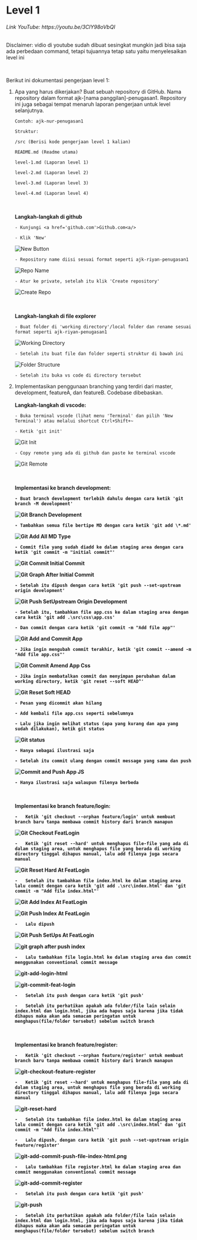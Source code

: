 # Level 1

<h6>Link YouTube: https://youtu.be/3ClY98oVbQI</h6>
<p>Disclaimer: vidio di youtube sudah dibuat sesingkat mungkin jadi bisa saja ada perbedaan command, tetapi tujuannya tetap satu yaitu menyelesaikan level ini</p>
<br>

Berikut ini dokumentasi pengerjaan level 1:

1.  Apa yang harus dikerjakan?
    Buat sebuah repository di GitHub. Nama repository dalam format ajk-[nama panggilan]-penugasan1. Repository ini juga sebagai tempat menaruh laporan pengerjaan untuk level selanjutnya.

        Contoh: ajk-nur-penugasan1

        Struktur:

        /src (Berisi kode pengerjaan level 1 kalian)

        README.md (Readme utama)

        level-1.md (Laporan level 1)

        level-2.md (Laporan level 2)

        level-3.md (Laporan level 3)

        level-4.md (Laporan level 4)

    <br>
    <br>
        <b>Langkah-langkah di github</b>

        - Kunjungi <a href='github.com'>Github.com<a/>

        - Klik 'New'

    ![New Button](https://github.com/Rycs123/ajk-riyan-penugasan1/blob/development/src/img/general/new.png)

        - Repository name diisi sesuai format seperti ajk-riyan-penugasan1

    ![Repo Name](https://github.com/Rycs123/ajk-riyan-penugasan1/blob/development/src/img/general/repo-name.png)

        - Atur ke private, setelah itu klik 'Create repository'

    ![Create Repo](https://github.com/Rycs123/ajk-riyan-penugasan1/blob/development/src/img/general/create-repo.png)

    <br>
    <br>
        <b>Langkah-langkah di file explorer</b>

        - Buat folder di 'working directory'/local folder dan rename sesuai format seperti ajk-riyan-penugasan1

    ![Working Directory](https://github.com/Rycs123/ajk-riyan-penugasan1/blob/development/src/img/general/working-dir.png)

        - Setelah itu buat file dan folder seperti struktur di bawah ini

    ![Folder Structure](https://github.com/Rycs123/ajk-riyan-penugasan1/blob/development/src/img/general/folder-structure.png)

        - Setelah itu buka vs code di directory tersebut

2.  Implementasikan penggunaan branching yang terdiri dari master, development, featureA, dan featureB. Codebase dibebaskan.
    <br>
    <br>
    <b>Langkah-langkah di vscode:</b>

        - Buka terminal vscode (lihat menu 'Terminal' dan pilih 'New Terminal') atau melalui shortcut Ctrl+Shift+~

        - Ketik 'git init'

    ![Git Init](https://github.com/Rycs123/ajk-riyan-penugasan1/blob/development/src/img/development/git-init.png)

        - Copy remote yang ada di github dan paste ke terminal vscode

    ![Git Remote](https://github.com/Rycs123/ajk-riyan-penugasan1/blob/development/src/img/development/git-remote-terminal.png)

    <br>
    <br>
        <b>Implementasi ke branch development:<b>

        - Buat branch development terlebih dahulu dengan cara ketik 'git branch -M development'

    ![Git Branch Development](https://github.com/Rycs123/ajk-riyan-penugasan1/blob/development/src/img/development/git-branch-development.png)

        - Tambahkan semua file bertipe MD dengan cara ketik 'git add \*.md'

    ![Git Add All MD Type](https://github.com/Rycs123/ajk-riyan-penugasan1/blob/development/src/img/development/git-add-all-md-ext.png)

        - Commit file yang sudah diadd ke dalam staging area dengan cara ketik 'git commit -m "initial commit"'

    ![Git Commit Initial Commit](https://github.com/Rycs123/ajk-riyan-penugasan1/blob/development/src/img/development/git-commit-inital-commit.png)

    ![Git Graph After Initial Commit](https://github.com/Rycs123/ajk-riyan-penugasan1/blob/development/src/img/development/git-graph-after-initial-commit.png)

        - Setelah itu dipush dengan cara ketik 'git push --set-upstream origin development'

    ![Git Push SetUpstream Origin Development](https://github.com/Rycs123/ajk-riyan-penugasan1/blob/development/src/img/development/git-push--set-upstream-origin-development.png)

        - Setelah itu, tambahkan file app.css ke dalam staging area dengan cara ketik 'git add .\src\css\app.css'

        - Dan commit dengan cara ketik 'git commit -m "Add file app"'

    ![Git Add and Commit App](https://github.com/Rycs123/ajk-riyan-penugasan1/blob/development/src/img/development/git-add-and-commit-app-css.png)

        - Jika ingin mengubah commit terakhir, ketik 'git commit --amend -m "Add file app.css"'

    ![Git Commit Amend App Css](https://github.com/Rycs123/ajk-riyan-penugasan1/blob/development/src/img/development/git-add-and-commit-app-css.png)

        - Jika ingin membatalkan commit dan menyimpan perubahan dalam working directory, ketik 'git reset --soft HEAD^'

    ![Git Reset Soft HEAD](https://github.com/Rycs123/ajk-riyan-penugasan1/blob/development/src/img/development/git-reset-commit-app-css.png)

        - Pesan yang dicommit akan hilang

        - Add kembali file app.css seperti sebelumnya

        - Lalu jika ingin melihat status (apa yang kurang dan apa yang sudah dilakukan), ketik git status

    ![Git status](https://github.com/Rycs123/ajk-riyan-penugasan1/blob/development/src/img/development/git-add-status-app-js.png)

        - Hanya sebagai ilustrasi saja

        - Setelah itu commit ulang dengan commit message yang sama dan push

    ![Commit and Push App JS](https://github.com/Rycs123/ajk-riyan-penugasan1/blob/development/src/img/development/git-commit-push-add-file-app-js.png)

        - Hanya ilustrasi saja walaupun filenya berbeda

    <br>
    <br>
        <b>Implementasi ke branch feature/login:</b>

        -   Ketik 'git checkout --orphan feature/login' untuk membuat branch baru tanpa membawa commit history dari branch manapun

    ![Git Checkout FeatLogin](https://github.com/Rycs123/ajk-riyan-penugasan1/blob/development/src/img/featureLogin/git-checkout--orphan-feature-login.png)

        -   Ketik 'git reset --hard' untuk menghapus file-file yang ada di dalam staging area, untuk menghapus file yang berada di working directory tinggal dihapus manual, lalu add filenya juga secara manual

    ![Git Reset Hard At FeatLogin](https://github.com/Rycs123/ajk-riyan-penugasan1/blob/development/src/img/featureLogin/git-reset--hard.png)

        -   Setelah itu tambahkan file index.html ke dalam staging area lalu commit dengan cara ketik 'git add .\src\index.html' dan 'git commit -m "Add file index.html"'

    ![Git Add Index At FeatLogin](https://github.com/Rycs123/ajk-riyan-penugasan1/blob/development/src/img/featureLogin/git-add-index-html.png)

    ![Git Push Index At FeatLogin](https://github.com/Rycs123/ajk-riyan-penugasan1/blob/development/src/img/featureLogin/git-push-index-html.png)

        -   Lalu dipush

    ![Git Push SetUps At FeatLogin](https://github.com/Rycs123/ajk-riyan-penugasan1/blob/development/src/img/featureLogin/git-push-set-ups-featLogin.png)

    ![git graph after push index](https://github.com/Rycs123/ajk-riyan-penugasan1/blob/development/src/img/featureLogin/git-graph-after-push-index.png)

        -   Lalu tambahkan file login.html ke dalam staging area dan commit menggunakan conventional commit message

    ![git-add-login-html](https://github.com/Rycs123/ajk-riyan-penugasan1/blob/development/src/img/featureLogin/git-add-login-html.png)

    ![git-commit-feat-login](https://github.com/Rycs123/ajk-riyan-penugasan1/blob/development/src/img/featureLogin/git-commit-feat-login.png)

        -   Setelah itu push dengan cara ketik 'git push'

        -   Setelah itu perhatikan apakah ada folder/file lain selain index.html dan login.html, jika ada hapus saja karena jika tidak dihapus maka akan ada semacam peringatan untuk menghapus(file/folder tersebut) sebelum switch branch

    <br>
    <br>
        <b>Implementasi ke branch feature/register:</b>

        -   Ketik 'git checkout --orphan feature/register' untuk membuat branch baru tanpa membawa commit history dari branch manapun

    ![git-checkout-feature-register](https://github.com/Rycs123/ajk-riyan-penugasan1/blob/development/src/img/featureRegister/git-checkout-feature-register.png)

        -   Ketik 'git reset --hard' untuk menghapus file-file yang ada di dalam staging area, untuk menghapus file yang berada di working directory tinggal dihapus manual, lalu add filenya juga secara manual

    ![git-reset-hard](https://github.com/Rycs123/ajk-riyan-penugasan1/blob/development/src/img/featureRegister/git-reset-hard.png)

        -   Setelah itu tambahkan file index.html ke dalam staging area lalu commit dengan cara ketik 'git add .\src\index.html' dan 'git commit -m "Add file index.html"'

        -   Lalu dipush, dengan cara ketik 'git push --set-upstream origin feature/register'

    ![git-add-commit-push-file-index-html.png](src/img/featureRegister/git-add-commit-push-file-index-html.png)

        -   Lalu tambahkan file register.html ke dalam staging area dan commit menggunakan conventional commit message

    ![git-add-commit-register](src/img/featureRegister/git-add-commit-register.png)

        -   Setelah itu push dengan cara ketik 'git push'

    ![git-push](src/img/featureRegister/git-push.png)

        -   Setelah itu perhatikan apakah ada folder/file lain selain index.html dan login.html, jika ada hapus saja karena jika tidak dihapus maka akan ada semacam peringatan untuk menghapus(file/folder tersebut) sebelum switch branch

